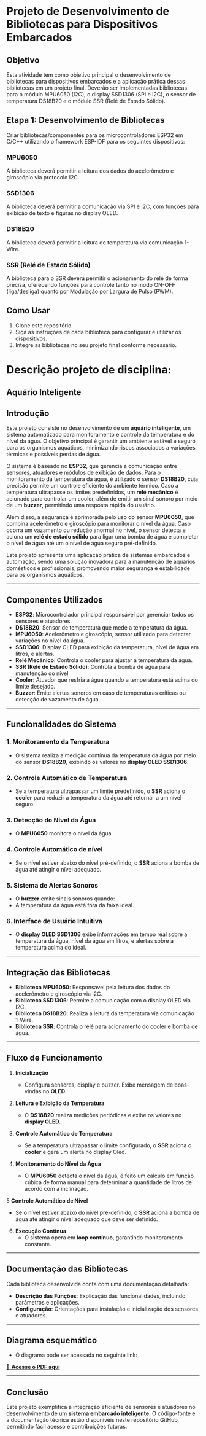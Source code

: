 # Projeto de Desenvolvimento de Bibliotecas para Dispositivos Embarcados

## Objetivo
Esta atividade tem como objetivo principal o desenvolvimento de bibliotecas para dispositivos embarcados e a aplicação prática dessas bibliotecas em um projeto final. Deverão ser implementadas bibliotecas para o módulo MPU6050 (I2C), o display SSD1306 (SPI e I2C), o sensor de temperatura DS18B20 e o módulo SSR (Relé de Estado Sólido).

## Etapa 1: Desenvolvimento de Bibliotecas
Criar bibliotecas/componentes para os microcontroladores ESP32 em C/C++ utilizando o framework ESP-IDF para os seguintes dispositivos:

### MPU6050
A biblioteca deverá permitir a leitura dos dados do acelerômetro e giroscópio via protocolo I2C.

### SSD1306
A biblioteca deverá permitir a comunicação via SPI e I2C, com funções para exibição de texto e figuras no display OLED.

### DS18B20
A biblioteca deverá permitir a leitura de temperatura via comunicação 1-Wire.

### SSR (Relé de Estado Sólido)
A biblioteca para o SSR deverá permitir o acionamento do relé de forma precisa, oferecendo funções para controle tanto no modo ON-OFF (liga/desliga) quanto por Modulação por Largura de Pulso (PWM).


## Como Usar
1. Clone este repositório.
2. Siga as instruções de cada biblioteca para configurar e utilizar os dispositivos.
3. Integre as bibliotecas no seu projeto final conforme necessário.

# Descrição projeto de disciplina:
## Aquário Inteligente

## Introdução

Este projeto consiste no desenvolvimento de um **aquário inteligente**, um sistema automatizado para monitoramento e controle da temperatura e do nível da água. O objetivo principal é garantir um ambiente estável e seguro para os organismos aquáticos, minimizando riscos associados a variações térmicas e possíveis perdas de água.

O sistema é baseado no **ESP32**, que gerencia a comunicação entre sensores, atuadores e módulos de exibição de dados. Para o monitoramento da temperatura da água, é utilizado o sensor **DS18B20**, cuja precisão permite um controle eficiente do ambiente térmico. Caso a temperatura ultrapasse os limites predefinidos, um **relé mecânico** é acionado para controlar um cooler, além de emitir um sinal sonoro por meio de um **buzzer**, permitindo uma resposta rápida do usuário.

Além disso, a segurança é aprimorada pelo uso do sensor **MPU6050**, que combina acelerômetro e giroscópio para monitorar o nível da água. Caso ocorra um vazamento ou redução anormal no nível, o sensor detecta e aciona um **relé de estado sólido** para ligar uma bomba de água e completar o nível de água até um o nível de água seguro pré-definido.

Este projeto apresenta uma aplicação prática de sistemas embarcados e automação, sendo uma solução inovadora para a manutenção de aquários domésticos e profissionais, promovendo maior segurança e estabilidade para os organismos aquáticos.

---

## Componentes Utilizados

- **ESP32**: Microcontrolador principal responsável por gerenciar todos os sensores e atuadores.
- **DS18B20**: Sensor de temperatura que mede a temperatura da água.
- **MPU6050**: Acelerômetro e giroscópio, sensor utilizado para detectar variações no nível da água.
- **SSD1306**: Display OLED para exibição da temperatura, nível de água em litros, e alertas.
- **Relé Mecânico**: Controla o cooler para ajustar a temperatura da água.
- **SSR (Relé de Estado Sólido)**: Controla a bomba de água para manutenção do nível
- **Cooler**: Atuador que resfria a água quando a temperatura está acima do limite desejado.
- **Buzzer**: Emite alertas sonoros em caso de temperaturas críticas ou detecção de vazamento de água.

---

## Funcionalidades do Sistema

### 1. Monitoramento da Temperatura
- O sistema realiza a medição contínua da temperatura da água por meio do sensor **DS18B20**, exibindo os valores no **display OLED SSD1306**.

### 2. Controle Automático de Temperatura
- Se a temperatura ultrapassar um limite predefinido, o **SSR** aciona o **cooler** para reduzir a temperatura da água até retornar a um nível seguro.

### 3. Detecção do Nível da Água
- O **MPU6050** monitora o nível da água
 
### 4. Controle Automático de nível
- Se o nível estiver abaixo do nível pré-definido, o **SSR** aciona a bomba de água até atingir o nível adequado.

### 5. Sistema de Alertas Sonoros
  - O **buzzer** emite sinais sonoros quando:
  - A temperatura da água está fora da faixa ideal.

### 6. Interface de Usuário Intuitiva
- O **display OLED SSD1306** exibe informações em tempo real sobre a temperatura da água, nível da água em litros, e alertas sobre a temperatura acima do ideal.

---

## Integração das Bibliotecas

- **Biblioteca MPU6050**: Responsável pela leitura dos dados do acelerômetro e giroscópio via I2C.
- **Biblioteca SSD1306**: Permite a comunicação com o display OLED via I2C.
- **Biblioteca DS18B20**: Realiza a leitura da temperatura via comunicação 1-Wire.
- **Biblioteca SSR**: Controla o relé para acionamento do cooler e bomba de água.

---

## Fluxo de Funcionamento

1. **Inicialização**
   - Configura sensores, display e buzzer. Exibe mensagem de boas-vindas no **OLED**.

2. **Leitura e Exibição da Temperatura**
   - O **DS18B20** realiza medições periódicas e exibe os valores no **display OLED**.

3. **Controle Automático de Temperatura**
   - Se a temperatura ultrapassar o limite configurado, o **SSR** aciona o **cooler** e gera um alerta no display Oled.

4. **Monitoramento do Nível da Água**
   - O **MPU6050** detecta o nível da água, é feito um calculo em função cúbica de forma manual para determinar a quantidade de litros de acordo com a inclinação.

5 **Controle Automático de Nível**
  - Se o nível estiver abaixo do nível pré-definido, o **SSR** aciona a bomba de água até atingir o nível adequado que deve ser definido.

6. **Execução Contínua**
   - O sistema opera em **loop contínuo**, garantindo monitoramento constante.

---

## Documentação das Bibliotecas

Cada biblioteca desenvolvida conta com uma documentação detalhada:
- **Descrição das Funções**: Explicação das funcionalidades, incluindo parâmetros e aplicações.
- **Configuração**: Orientações para instalação e inicialização dos sensores e atuadores.

---

## Diagrama esquemático

- O diagrama pode ser acessada no seguinte link:

[📂 **Acesse o PDF aqui**](Schematic_CONTROLE-DE-AQUÁRIO-COM-DE-TEMPERATURA,-MONITORAMENTO-DO-NÍVEL-DA-ÁGUA-E-ALERTAS-SONOROS_2025-03-09.pdf)

---

## Conclusão

Este projeto exemplifica a integração eficiente de sensores e atuadores no desenvolvimento de um **sistema embarcado inteligente**.
O código-fonte e a documentação técnica estão disponíveis neste repositório GitHub, permitindo fácil acesso e contribuições futuras.

